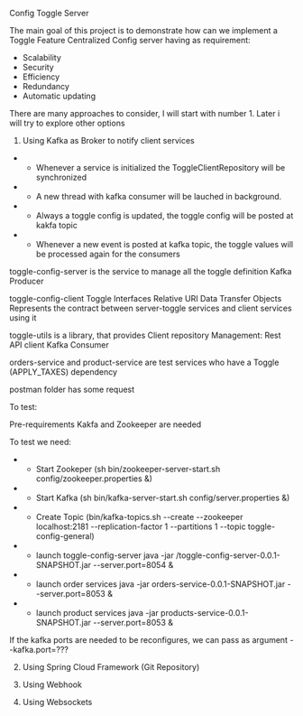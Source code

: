 
Config Toggle Server 

The main goal of this project is to demonstrate how can we implement
a Toggle Feature Centralized Config server having as requirement:

* Scalability
* Security
* Efficiency
* Redundancy
* Automatic updating

There are many approaches to consider, I will start with number 1.
Later i will try to explore other options  

1. Using Kafka as Broker to notify client services


* - Whenever a service is initialized the ToggleClientRepository will be synchronized
* - A new thread with kafka consumer will be lauched in background.
* - Always a toggle config is updated, the toggle config will be posted at kakfa topic
* - Whenever a new event is posted at kafka topic, the toggle values will be processed again for the consumers

toggle-config-server is the service to manage all the toggle definition
	Kafka Producer
	
toggle-config-client
	Toggle Interfaces 
	Relative URI
	Data Transfer Objects
	Represents the contract between server-toggle services and client services using it 
	
toggle-utils is a library, that provides Client repository Management:
	Rest API client 
	Kafka Consumer
	
orders-service and product-service are  test services who have a Toggle (APPLY_TAXES) dependency

postman folder has some request

To test:

Pre-requirements
Kakfa and Zookeeper are needed

To test we need:
* - Start Zookeper (sh bin/zookeeper-server-start.sh config/zookeeper.properties &)
* - Start Kafka (sh bin/kafka-server-start.sh config/server.properties &)
* - Create Topic (bin/kafka-topics.sh --create --zookeeper localhost:2181 --replication-factor 1 --partitions 1 --topic toggle-config-general)
* - launch toggle-config-server java -jar /toggle-config-server-0.0.1-SNAPSHOT.jar --server.port=8054 &
* - launch order services	   java -jar orders-service-0.0.1-SNAPSHOT.jar --server.port=8053 &
* - launch product services   java -jar products-service-0.0.1-SNAPSHOT.jar --server.port=8053 &

If the kafka ports are needed to be reconfigures, we can pass as argument --kafka.port=???

2. Using Spring Cloud Framework (Git Repository)


3. Using Webhook


4. Using Websockets









